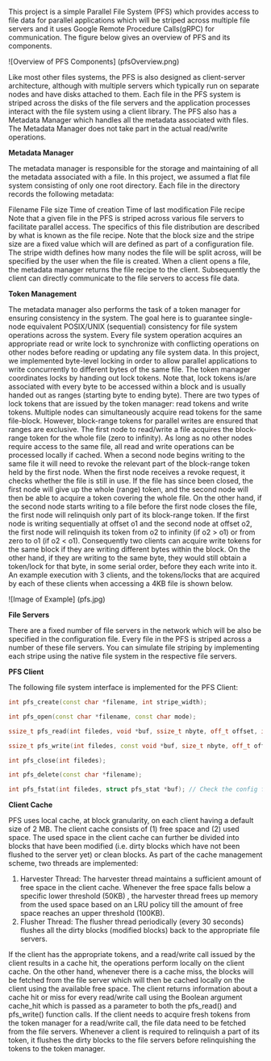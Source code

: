 This project is a simple Parallel File System (PFS) which provides access to file data for parallel applications which will be striped across multiple file servers and it uses Google Remote Procedure Calls(gRPC) for communication. The figure below gives an overview of PFS and its components.

![Overview of PFS Components]
(pfsOverview.png)

Like most other files systems, the PFS is also designed as client-server architecture, although with multiple servers which typically run on separate nodes and have disks attached to them. Each file in the PFS system is striped across the disks of the file servers and the application processes interact with the file system using a client library. The PFS also has a Metadata Manager which handles all the metadata associated with files. The Metadata Manager does not take part in the actual read/write operations.

**Metadata Manager**

The metadata manager is responsible for the storage and maintaining of all the metadata associated with a file. In this project, we assumed a flat file system consisting of only one root directory. Each file in the directory records the following metadata:

Filename
File size
Time of creation
Time of last modification
File recipe
Note that a given file in the PFS is striped across various file servers to facilitate parallel access. The specifics of this file distribution are described by what is known as the file recipe. Note that the block size and the stripe size are a fixed value which will are defined as part of a configuration file. The stripe width defines how many nodes the file will be split across, will be specified by the user when the file is created. When a client opens a file, the metadata manager returns the file recipe to the client. Subsequently the client can directly communicate to the file servers to access file data.

**Token Management**

The metadata manager also performs the task of a token manager for ensuring consistency in the system. The goal here is to guarantee single-node equivalent POSIX/UNIX  (sequential) consistency for file system operations across the system. Every file system operation acquires an appropriate read or write lock to synchronize with conflicting operations on other nodes before reading or updating any file system data. In this project, we implemented byte-level locking in order to allow parallel applications to write concurrently to different bytes of the same file. The token manager coordinates locks by handing out lock tokens. Note that, lock tokens is/are associated with every byte to be accessed within a block and is usually handed out as ranges (starting byte to ending byte). There are two types of lock tokens that are issued by the token manager: read tokens and write tokens. Multiple nodes can simultaneously acquire read tokens for the same file-block. However, block-range tokens for parallel writes are ensured that ranges are exclusive. The first node to read/write a file acquires the block-range token for the whole file (zero to infinity). As long as no other nodes require access to the same file, all read and write operations can be processed locally if cached. When a second node begins writing to the same file it will need to revoke the relevant part of the block-range token held by the first node. When the first node receives a revoke request, it checks whether the file is still in use. If the file has since been closed, the first node will give up the whole (range) token, and the second node will then be able to acquire a token covering the whole file. On the other hand, if the second node starts writing to a file before the first node closes the file, the first node will relinquish only part of its block-range token. If the first node is writing sequentially at offset o1 and the second node at offset o2, the first node will relinquish its token from o2 to infinity (if o2 > o1) or from zero to o1 (if o2 < o1).  Consequently two clients can acquire  write tokens for the same block if they are writing different bytes within the block.  On the other hand, if they are writing to the same byte, they would still obtain a token/lock for that byte, in some serial order, before they each write into it. An example execution with 3 clients, and the tokens/locks that are acquired by each of these clients when accessing a 4KB file is shown below.

![Image of Example]
(pfs.jpg)

**File Servers**

There are a fixed number of file servers in the network which will be also be specified in the configuration file. Every file in the PFS is striped across a number of these file servers. You can simulate file striping by implementing each stripe using the native file system in the respective file servers.

 

**PFS Client**

The following file system interface is implemented for the PFS Client:

```cpp
int pfs_create(const char *filename, int stripe_width);

int pfs_open(const char *filename, const char mode);

ssize_t pfs_read(int filedes, void *buf, ssize_t nbyte, off_t offset, int *cache_hit);

ssize_t pfs_write(int filedes, const void *buf, size_t nbyte, off_t offset, int *cache_hit);

int pfs_close(int filedes);

int pfs_delete(const char *filename);

int pfs_fstat(int filedes, struct pfs_stat *buf); // Check the config file for the definition of pfs_stat structure
```
 

**Client Cache**

PFS uses local cache, at block granularity, on each client having a default size of 2 MB. The client cache consists of (1) free space and (2) used space. The used space in the client cache can further be divided into blocks that have been modified (i.e. dirty blocks which have not been flushed to the server yet) or clean blocks. As part of the cache management scheme, two threads are implemented:

1. Harvester Thread: The harvester thread maintains a sufficient amount of free space in the client cache. Whenever the free space falls below a specific lower threshold (50KB) , the harvester thread frees up memory from the used space based on an LRU policy till the amount of free space reaches an upper threshold (100KB).
2. Flusher Thread: The flusher thread periodically (every 30 seconds) flushes all the dirty blocks (modified blocks) back to the appropriate file servers.

If the client has the appropriate tokens, and a read/write call issued by the client results in a cache hit, the operations perform locally on the client cache. On the other hand, whenever there is a cache miss, the blocks will be fetched from the file server which will then be cached locally on the client using the available free space. The client returns information about a cache hit or miss for every read/write call using the Boolean argument cache_hit which is passed as a parameter to both the pfs_read() and pfs_write() function calls. If the client needs to acquire fresh tokens from the token manager for a read/write call, the file data need to be fetched from the file servers. Whenever a client is required to relinquish a part of its token, it flushes the dirty blocks to the file servers before relinquishing the tokens to the token manager.


